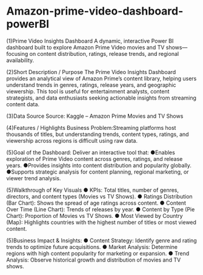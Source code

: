 # Amazon-prime-video-dashboard-powerBI
(1)Prime Video Insights Dashboard
     A dynamic, interactive Power BI dashboard built to explore Amazon Prime Video movies and TV shows—focusing on content distribution, ratings, release trends, and regional availability.


(2)Short Description / Purpose
     The Prime Video Insights Dashboard provides an analytical view of Amazon Prime’s content library, helping users understand trends in genres, ratings, release years, and geographic viewership. This tool is useful for entertainment analysts, content strategists, and data enthusiasts seeking actionable insights from streaming content data.

  
(3)Data Source
Source: Kaggle – Amazon Prime Movies and TV Shows


(4)Features / Highlights
 Business Problem:Streaming platforms host thousands of titles, but understanding trends, content types, ratings, and viewership across regions is difficult  using raw data.

(5)Goal of the Dashboard:
Deliver an interactive tool that: ●Enables exploration of Prime Video content across genres, ratings, and release years.
                                  ●Provides insights into content distribution and popularity globally.   
                                  ●Supports strategic analysis for content planning, regional marketing, or viewer trend analysis.


 (5)Walkthrough of Key Visuals
 ● KPIs: Total titles, number of genres, directors, and content types (Movies vs TV Shows).
 ● Ratings Distribution (Bar Chart): Shows the spread of age ratings across content.
 ● Content Over Time (Line Chart): Trends of releases by year.
 ● Content by Type (Pie Chart): Proportion of Movies vs TV Shows.
 ● Most Viewed by Country (Map): Highlights countries with the highest number of titles or most viewed content.

 
(5)Business Impact & Insights:
 ● Content Strategy: Identify genre and rating trends to optimize future acquisitions.
 ● Market Analysis: Determine regions with high content popularity for marketing or expansion.
 ● Trend Analysis: Observe historical growth and distribution of movies and TV shows.


